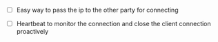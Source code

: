 
- [ ] Easy way to pass the ip to the other party for connecting

- [ ] Heartbeat to monitor the connection and close the client connection proactively